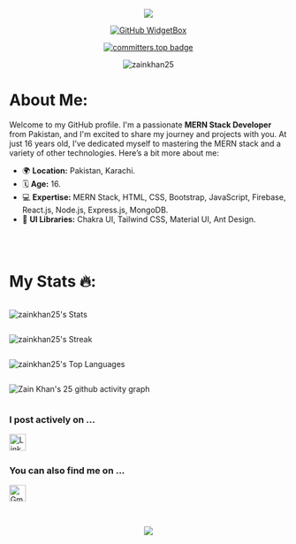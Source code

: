 <div align="center">

![](https://capsule-render.vercel.app/api?type=waving&height=200&color=gradient&text=Hello%20i%20am%20Zain%20Khan&textBg=false&animation=scaleIn&fontSize=50&section=header&fontAlignY=40)

</div>

<div align="center">

[![GitHub WidgetBox](https://github-widgetbox.vercel.app/api/profile?username=zainkhan25&data=followers,repositories,stars,commits&theme=light&hide_border=true)](https://github.com/ZainKhan/ZainKhan-widgetbox)

[![committers.top badge](https://user-badge.committers.top/pakistan/ZAINKHAN25.svg)](https://user-badge.committers.top/pakistan/zainkhan25)

 <img src="https://komarev.com/ghpvc/?username=zainkhan25&label=Profile%20views&color=0e75b6&style=flat" alt="zainkhan25" />

</div>

# About Me:

Welcome to my GitHub profile. I'm a passionate **MERN Stack Developer** from Pakistan, and I'm excited to share my journey and projects with you. At just 16 years old, I’ve dedicated myself to mastering the MERN stack and a variety of other technologies. Here’s a bit more about me:

- 🌍 **Location:** Pakistan, Karachi.
- 🗓️ **Age:** 16.
- 💻 **Expertise:** MERN Stack, HTML, CSS, Bootstrap, JavaScript, Firebase, React.js, Node.js, Express.js, MongoDB.
- 🎨 **UI Libraries:** Chakra UI, Tailwind CSS, Material UI, Ant Design.


<br />
<br />

# My Stats 🔥:

<div style="display: flex; justify-content: center; align-items: start; flex-direction: column;">

  <div>

  ![zainkhan25's Stats](https://github-readme-stats.vercel.app/api?username=zainkhan25&theme=tokyonight&show_icons=true&hide_border=true&count_private=true)

  </div>

  <div>

  ![zainkhan25's Streak](https://github-readme-streak-stats.herokuapp.com/?user=zainkhan25&theme=tokyonight&hide_border=true)
  
  </div>

  <div>

  ![zainkhan25's Top Languages](https://github-readme-stats.vercel.app/api/top-langs/?username=zainkhan25&theme=tokyonight&show_icons=true&hide_border=true&layout=compact)

  </div>

  <div>

  ![Zain Khan's 25 github activity graph](https://github-readme-activity-graph.vercel.app/graph?username=zainkhan25&bg_color=000000&color=00ffee&line=ffffff&point=0008ff&area=true&hide_border=true)

  </div>

</div>

### I post actively on ...

<a href="https://www.linkedin.com/in/zain-khan-officia/" title="Zain Khan" target="_blank" rel="noreferrer"><img src="https://www.vectorlogo.zone/logos/linkedin/linkedin-tile.svg" alt="LinkedIn" width="30" height="30"/></a>&nbsp;&nbsp;

### You can also find me on ...

<a href="mailto:zainarfeen87@gmail.com" target="_blank" title="zainarfeen87@gmail.com" rel="noreferrer"><img src="https://www.vectorlogo.zone/logos/gmail/gmail-tile.svg" alt="Gmail" width="30" height="30"/></a>

<br/>

<div align="center">

![](https://capsule-render.vercel.app/api?type=waving&height=200&color=gradient&text=Thanks%20for%20reading%20the%20readme.&textBg=false&animation=scaleIn&fontSize=30&section=footer&fontAlignY=70)

</div>
